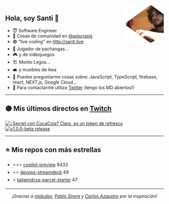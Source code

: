 <img height="120" align="right" src="https://raw.githubusercontent.com/SantiMA10/SantiMA10/main/.github/avatar.png" style="float: right" />

## Hola, soy Santi 🚀

- 😇 Software Engineer
- 📅 Cosas de comunidad en [@asturiasjs](https://twitter.com/asturiasjs)
- 🟣 "live coding" en http://santi.live 
- 🏀 Jugador de pachangas...
- 🎮 y de videojuegos 
- 🏗 Monto Legos...
- 🛋 y muebles de ikea 
- 🤔 Puedes preguntarme cosas sobre: JavaScript, TypeScript, firebase, react, NEXT.js, Google Cloud...
- 📝 Para contactarme utiliza [Twitter](https://twitter.com/SantiMA10b) (tengo los MD abiertos!)

---

## 🟣 Mis últimos directos en [Twitch](http://santi.live)

<a href='https://www.twitch.tv/videos/623745130' target='_blank'>
<img width='30%' src='https://static-cdn.jtvnw.net/cf_vods/d2nvs31859zcd8/ee0ed741dfc7224e0ecc_santima10_94848502371_6523947211/thumb/custom-229ab2a5-41db-4c43-82f1-ecfe95337543-320x180.png' alt='¿Secret con CocaCola? Claro, es un token de refresco' />
</a><a href='https://www.twitch.tv/videos/610282071' target='_blank'>
<img width='30%' src='https://static-cdn.jtvnw.net/cf_vods/d2nvs31859zcd8/e80012229508c9d2388e_santima10_53745942379_5534629342/thumb/thumb610282071-320x180.jpg' alt='v1.0.0-beta release' />
</a>

---

## ⭐️ Mis repos con más estrellas

- ⭐️⭐️⭐️ [copilot-preview](https://github.com/github/copilot-preview) 8433
- ⭐️⭐️ [devops-streamdeck](https://github.com/SantiMA10/devops-streamdeck) 49
- ⭐️ [tailwindcss-parcel-starter](https://github.com/SantiMA10/tailwindcss-parcel-starter) 47

---

<p align="center">
<i>¡Gracias a <a href="https://github.com/midudev" target="_blank"> midudev</a>, <a href="https://github.com/pablosirera" taget="_blank">Pablo Sirera</a> y <a href="https://github.com/carlosazaustre" target="_blank">Carlos Azaustre</a> por la inspiración!</i>
</p>
